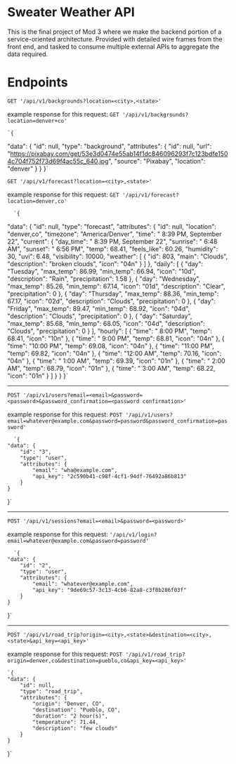 # Sweater Weather API

This is the final project of Mod 3 where we make the backend portion of a service-oriented architecture. Provided with detailed wire frames from the front end, and tasked to consume multiple external APIs to aggregate the data required.

# Endpoints

`GET '/api/v1/backgrounds?location=<city>,<state>'`

example response for this request: `GET '/api/v1/backgrounds?location=denver+co'`

    `{
"data": {
"id": null,
"type": "background",
"attributes": {
"id": null,
"url": "https://pixabay.com/get/53e3d0474e55ab14f1dc846096293f7c123bdfe1504c704f752f73d69f4ac55c_640.jpg",
"source": "Pixabay",
"location": "denver"
}
}
}`

`GET '/api/v1/forecast?location=<city>,<state>'`

example response for this request: `GET '/api/v1/forecast?location=denver,co'`

      `{
"data": {
"id": null,
"type": "forecast",
"attributes": {
"id": null,
"location": "denver,co",
"timezone": "America/Denver",
"time": " 8:39 PM, September 22",
"current": {
"day_time": " 8:39 PM, September 22",
"sunrise": " 6:48 AM",
"sunset": " 6:56 PM",
"temp": 68.41,
"feels_like": 60.26,
"humidity": 30,
"uvi": 6.48,
"visibility": 10000,
"weather": [
{
"id": 803,
"main": "Clouds",
"description": "broken clouds",
"icon": "04n"
}
]
},
"daily": [
{
"day": "Tuesday",
"max_temp": 86.99,
"min_temp": 66.94,
"icon": "10d",
"description": "Rain",
"precipitation": 1.58
},
{
"day": "Wednesday",
"max_temp": 85.26,
"min_temp": 67.14,
"icon": "01d",
"description": "Clear",
"precipitation": 0
},
{
"day": "Thursday",
"max_temp": 88.36,
"min_temp": 67.17,
"icon": "02d",
"description": "Clouds",
"precipitation": 0
},
{
"day": "Friday",
"max_temp": 89.47,
"min_temp": 68.92,
"icon": "04d",
"description": "Clouds",
"precipitation": 0
},
{
"day": "Saturday",
"max_temp": 85.68,
"min_temp": 68.05,
"icon": "04d",
"description": "Clouds",
"precipitation": 0
}
],
"hourly": [
{
"time": " 8:00 PM",
"temp": 68.41,
"icon": "10n"
},
{
"time": " 9:00 PM",
"temp": 68.81,
"icon": "04n"
},
{
"time": "10:00 PM",
"temp": 69.08,
"icon": "04n"
},
{
"time": "11:00 PM",
"temp": 69.82,
"icon": "04n"
},
{
"time": "12:00 AM",
"temp": 70.16,
"icon": "04n"
},
{
"time": " 1:00 AM",
"temp": 69.39,
"icon": "01n"
},
{
"time": " 2:00 AM",
"temp": 68.79,
"icon": "01n"
},
{
"time": " 3:00 AM",
"temp": 68.22,
"icon": "01n"
}
]
}
}
}`

___

`POST '/api/v1/users?email=<email>&password=<password>&password_confirmation=<password confirmation>'`

example response for this request: `POST '/api/v1/users?email=whatever@example.com&password=password&password_confirmation=password'`

      `{
    "data": {
        "id": "3",
        "type": "user",
        "attributes": {
            "email": "wha@example.com",
            "api_key": "2c590b41-c98f-4cf1-94df-76492a86b813"
        }
    }
}`

___

`POST '/api/v1/sessions?email=<email>&password=<password>'`

example response for this request: `'/api/v1/login?email=whatever@example.com&password=password'`

      `{
    "data": {
        "id": "2",
        "type": "user",
        "attributes": {
            "email": "whatever@example.com",
            "api_key": "9de69c57-3c13-4cb6-82a8-c3f8b286f03f"
        }
    }
}`

___

`POST '/api/v1/road_trip?origin=<city>,<state>&destination=<city>,<state>&api_key=<api_key>'`

example response for this request: `POST '/api/v1/road_trip?origin=denver,co&destination=pueblo,co&api_key=<api_key>'`

    `{
    "data": {
        "id": null,
        "type": "road_trip",
        "attributes": {
            "origin": "Denver, CO",
            "destination": "Pueblo, CO",
            "duration": "2 hour(s)",
            "temperature": 71.44,
            "description": "few clouds"
        }
    }
}`

